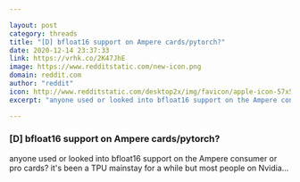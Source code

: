 ```yaml
---

layout: post
category: threads
title: "[D] bfloat16 support on Ampere cards/pytorch?"
date: 2020-12-14 23:37:33
link: https://vrhk.co/2K47JhE
image: https://www.redditstatic.com/new-icon.png
domain: reddit.com
author: "reddit"
icon: http://www.redditstatic.com/desktop2x/img/favicon/apple-icon-57x57.png
excerpt: "anyone used or looked into bfloat16 support on the Ampere consumer or pro cards? it's been a TPU mainstay for a while but most people on Nvidia..."

---
```


### [D] bfloat16 support on Ampere cards/pytorch?

anyone used or looked into bfloat16 support on the Ampere consumer or pro cards? it's been a TPU mainstay for a while but most people on Nvidia...